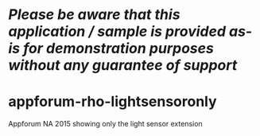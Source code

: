 *Please be aware that this application / sample is provided as-is for demonstration purposes without any guarantee of support*
=========================================================

# appforum-rho-lightsensoronly
Appforum NA 2015 showing only the light sensor extension

